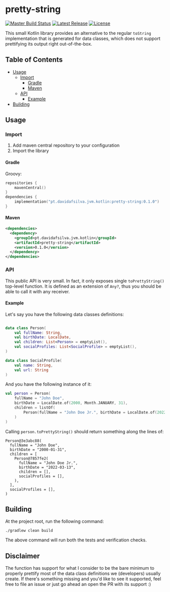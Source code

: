 # pretty-string

[![Master Build Status](https://img.shields.io/github/workflow/status/davidafsilva/pretty-string/Master%20Build?label=Build&style=flat-square)](https://github.com/davidafsilva/pretty-string/actions?query=workflow%3A%22Master+Build%22+branch%3Amain)
[![Latest Release](https://img.shields.io/maven-central/v/pt.davidafsilva.jvm/pretty-string?color=brightgreen&label=Latest%20Release&style=flat-square)](https://repo1.maven.org/maven2/pt/davidafsilva/jvm/kotlin/pretty-string/)
[![License](https://img.shields.io/github/license/davidafsilva/pretty-string?color=brightgreen&label=License&logo=License&style=flat-square)](https://opensource.org/licenses/BSD-3-Clause)

This small Kotlin library provides an alternative to the regular `toString` implementation that is generated for data
classes, which does not support prettifying its output right out-of-the-box.

## Table of Contents
* [Usage](#usage)
  + [Import](#import)
    - [Gradle](#gradle)
    - [Maven](#maven)
  + [API](#api)
    - [Example](#example)
* [Building](#building)

## Usage

### Import
1. Add maven central repository to your configuration
2. Import the library

#### Gradle
Groovy:
```kotlin
repositories {
    mavenCentral()
}
dependencies {
    implementation("pt.davidafsilva.jvm.kotlin:pretty-string:0.1.0")
}
```

#### Maven
```xml
<dependencies>
  <dependency>
    <groupId>pt.davidafsilva.jvm.kotlin</groupId>
    <artifactId>pretty-string</artifactId>
    <version>0.1.0</version>
  </dependency>
</dependencies>
```

### API

This public API is very small. In fact, it only exposes single `toPrettyString()` top-level function. It is defined 
as an extension of `Any?`, thus you should be able to call it with any receiver.

#### Example

Let's say you have the following data classes definitions:

```kotlin

data class Person(
    val fullName: String,
    val birthDate: LocalDate,
    val children: List<Person> = emptyList(),
    val socialProfiles: List<SocialProfile> = emptyList(),
)

data class SocialProfile(
    val name: String,
    val url: String
)
```

And you have the following instance of it:
```kotlin
val person = Person(
    fullName = "John Doe",
    birthDate = LocalDate.of(2000, Month.JANUARY, 31),
    children = listOf(
        Person(fullName = "John Doe Jr.", birthDate = LocalDate.of(2022, Month.MARCH, 13))
    )
)
```

Calling `person.toPrettyString()` should return something along the lines of:
```text
Person@3e3abc88(
  fullName = "John Doe",
  birthDate = "2000-01-31",
  children = [
    Person@7857fe2(
      fullName = "John Doe Jr.",
      birthDate = "2022-03-13",
      children = [],
      socialProfiles = [],
    ),
  ],
  socialProfiles = [],
)
```

## Building
At the project root, run the following command:
```shell
./gradlew clean build
```

The above command will run both the tests and verification checks.

## Disclaimer

The function has support for what I consider to be the bare minimum to properly prettify most of the data class
definitions we (developers) usually create. If there's something missing and you'd like to see it supported, feel free
to file an issue or just go ahead an open the PR with its support :)
